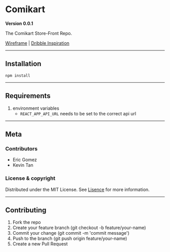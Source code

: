 # Comikart

**Version 0.0.1**

The Comikart Store-Front Repo.

[Wireframe](https://balsamiq.cloud/sxix1o6/ple75dg) | [Dribble Inspiration](https://dribbble.com/shots/5712308-Comic-Books-Online-Store)

---

## Installation

```
npm install
```

---

## Requirements

1. environment variables
   - `REACT_APP_API_URL` needs to be set to the correct api url

---

## Meta

### Contributors

- Eric Gomez
- Kevin Tan

### License & copyright

Distributed under the MIT License. See [Lisence](https://opensource.org/licenses/MIT) for more information.

---

## Contributing

1. Fork the repo
2. Create your feature branch (git checkout -b feature/your-name)
3. Commit your change (git commit -m 'commit message')
4. Push to the branch (git push origin feature/your-name)
5. Create a new Pull Request
